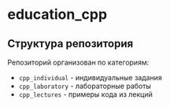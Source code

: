 # education_cpp

## Структура репозитория

Репозиторий организован по категориям:

- `cpp_individual` - индивидуальные задания
- `cpp_laboratory` - лабораторные работы
- `cpp_lectures` - примеры кода из лекций
